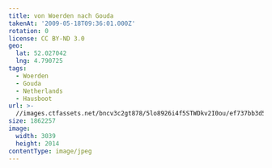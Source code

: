 ```yaml
---
title: von Woerden nach Gouda
takenAt: '2009-05-18T09:36:01.000Z'
rotation: 0
license: CC BY-ND 3.0
geo:
  lat: 52.027042
  lng: 4.790725
tags:
  - Woerden
  - Gouda
  - Netherlands
  - Hausboot
url: >-
  //images.ctfassets.net/bncv3c2gt878/5lo8926i4f5STWDkv2I0ou/ef737bb3d5d38c85e784999013f096e3/von-woerden-nach-gouda_4358939006_o
size: 1862257
image:
  width: 3039
  height: 2014
contentType: image/jpeg
---
```


